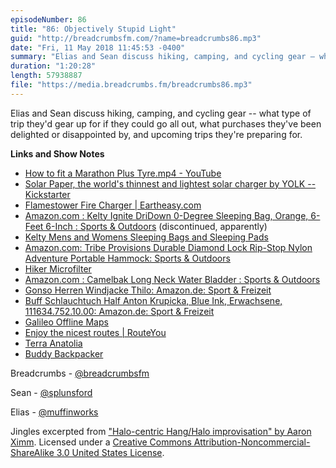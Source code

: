 ```yaml
---
episodeNumber: 86
title: "86: Objectively Stupid Light"
guid: "http://breadcrumbsfm.com/?name=breadcrumbs86.mp3"
date: "Fri, 11 May 2018 11:45:53 -0400"
summary: "Elias and Sean discuss hiking, camping, and cycling gear – what type of trip they’d gear up for if they could go all out, what purchases they’ve been delighted or disappointed by, and upcoming trips they’re preparing for."
duration: "1:20:28"
length: 57938887
file: "https://media.breadcrumbs.fm/breadcrumbs86.mp3"
---
```

Elias and Sean discuss hiking, camping, and cycling gear -- what type of trip they'd gear up for if they could go all out, what purchases they've been delighted or disappointed by, and upcoming trips they're preparing for.

**Links and Show Notes**
- [How to fit a Marathon Plus Tyre.mp4 - YouTube](https://youtu.be/-XUFVrl0UT4)
- [Solar Paper, the world's thinnest and lightest solar charger by YOLK --Kickstarter](https://www.kickstarter.com/projects/1398120161/solar-paper-the-worlds-thinnest-and-lightest-solar)
- [Flamestower Fire Charger | Eartheasy.com](https://eartheasy.com/flamestower-fire-charger)
- [Amazon.com : Kelty Ignite DriDown 0-Degree Sleeping Bag, Orange, 6-Feet 6-Inch : Sports & Outdoors](http://www.amazon.com/dp/B009PRN36M/?tag=breadcrumbsfm-20) (discontinued, apparently)
- [Kelty Mens and Womens Sleeping Bags and Sleeping Pads](https://www.kelty.com/sleeping-bags-pads/)
- [Amazon.com: Tribe Provisions Durable Diamond Lock Rip-Stop Nylon Adventure Portable Hammock: Sports & Outdoors](http://www.amazon.com/dp/B00F30OOIG/?tag=breadcrumbsfm-20)
- [Hiker Microfilter](https://www.katadyn.com/us/us/350-8018270-katadyn-hiker-microfilter)
- [Amazon.com : Camelbak Long Neck Water Bladder : Sports & Outdoors](http://www.amazon.com/dp/B00412HV8W/?tag=breadcrumbsfm-20)
- [Gonso Herren Windjacke Thilo: Amazon.de: Sport & Freizeit](https://www.amazon.de/dp/B00GBUN3TI/)
- [Buff Schlauchtuch Half Anton Krupicka, Blue Ink, Erwachsene, 111634.752.10.00: Amazon.de: Sport & Freizeit](https://www.amazon.de/dp/B017A00PZ2/)
- [Galileo Offline Maps](https://itunes.apple.com/us/app/galileo-offline-maps/id321745474?mt=8&uo=4)
- [Enjoy the nicest routes | RouteYou](https://www.routeyou.com/)
- [Terra Anatolia](http://terra-anatolia.com/)
- [Buddy Backpacker](https://buddybackpacker.com/)

Breadcrumbs - [@breadcrumbsfm](https://twitter.com/breadcrumbsfm)

Sean - [@splunsford](https://twitter.com/splunsford)

Elias - [@muffinworks](https://twitter.com/muffinworks)

Jingles excerpted from ["Halo-centric Hang/Halo improvisation" by Aaron Ximm](http://freemusicarchive.org/music/aaron_ximm/handpans_and_the_hang/). Licensed under a [Creative Commons Attribution-Noncommercial-ShareAlike 3.0 United States License](http://creativecommons.org/licenses/by-nc-sa/3.0/us/).